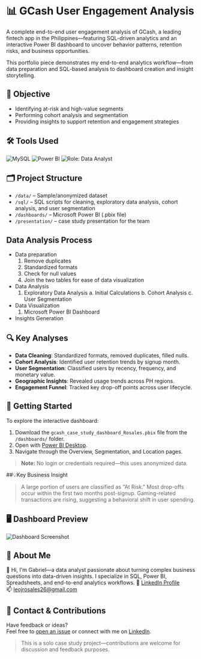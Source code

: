 # 📊 GCash User Engagement Analysis

A complete end-to-end user engagement analysis of GCash, a leading fintech app in the Philippines—featuring SQL-driven analytics and an interactive Power BI dashboard to uncover behavior patterns, retention risks, and business opportunities.

This portfolio piece demonstrates my end-to-end analytics workflow—from data preparation and SQL-based analysis to dashboard creation and insight storytelling.

## 📌 Objective
- Identifying at-risk and high-value segments
- Performing cohort analysis and segmentation
- Providing insights to support retention and engagement strategies

## 🛠 Tools Used
![MySQL](https://img.shields.io/badge/-MySQL-blue?logo=mysql&logoColor=white)
![Power BI](https://img.shields.io/badge/-Power%20BI-F2C811?logo=powerbi&logoColor=black)
![Role: Data Analyst](https://img.shields.io/badge/Role-Data%20Analyst-informational)

## 🗂 Project Structure
- `/data/` – Sample/anonymized dataset
- `/sql/` – SQL scripts for cleaning, exploratory data analysis, cohort analysis, and user segmentation
- `/dashboards/` – Microsoft Power BI (.pbix file)
- `/presentation/` – case study presentation for the team

## Data Analysis Process
- Data preparation
  1. Remove duplicates
  2. Standardized formats
  3. Check for null values
  4. Join the two tables for ease of data visualization
- Data Analysis
  1. Exploratory Data Analysis
     a. Initial Calculations
     b. Cohort Analysis
     c. User Segmentation
- Data Visualization
  1. Microsoft Power BI Dashboard
- Insights Generation

## 🔍 Key Analyses
- **Data Cleaning**: Standardized formats, removed duplicates, filled nulls.
- **Cohort Analysis**: Identified user retention trends by signup month.
- **User Segmentation**: Classified users by recency, frequency, and monetary value.
- **Geographic Insights**: Revealed usage trends across PH regions.
- **Engagement Funnel**: Tracked key drop-off points across user lifecycle.

## 🚀 Getting Started
To explore the interactive dashboard:
1. Download the `gcash_case_study_dashboard_Rosales.pbix` file from the `/dashboards/` folder.
2. Open with [Power BI Desktop](https://powerbi.microsoft.com/en-us/desktop/).
3. Navigate through the Overview, Segmentation, and Location pages.

> **Note:** No login or credentials required—this uses anonymized data.


##💡Key Business Insight
> A large portion of users are classified as "At Risk." Most drop-offs occur within the first two months post-signup. Gaming-related transactions are rising, suggesting a behavioral shift in user spending.

## 🖥 Dashboard Preview
![Dashboard Screenshot]([dashboards/dashboard_preview.png](https://github.com/leojrosales26/gcash-user-engagement-analysis/blob/main/GCash_user_engagement_analysis_screenshot.png))

## 👤 About Me
🔗 Hi, I'm Gabriel—a data analyst passionate about turning complex business questions into data-driven insights. I specialize in SQL, Power BI, Spreadsheets, and end-to-end analytics workflows.
📎 [LinkedIn Profile](https://www.linkedin.com/in/gabriel-leoj-rosales-24690b24a)  
📫 leojrosales26@gmail.com

## 🤝 Contact & Contributions

Have feedback or ideas?  
Feel free to [open an issue](https://github.com/leojrosales26/gcash-user-engagement-analysis/issues) or connect with me on [LinkedIn](https://www.linkedin.com/in/gabriel-leoj-rosales-24690b24a).

> This is a solo case study project—contributions are welcome for discussion and feedback purposes.
